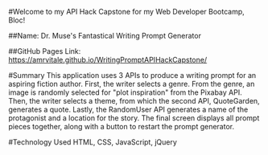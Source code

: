 #Welcome to my API Hack Capstone for my Web Developer Bootcamp, Bloc!

##Name: Dr. Muse's Fantastical Writing Prompt Generator

##GitHub Pages Link: https://amrvitale.github.io/WritingPromptAPIHackCapstone/

#Summary
This application uses 3 APIs to produce a writing prompt for an aspiring fiction author.
First, the writer selects a genre. From the genre, an image is randomly selected for "plot inspiration" from the Pixabay API.
Then, the writer selects a theme, from which the second API, QuoteGarden, generates a quote.
Lastly, the RandomUser API generates a name of the protagonist and a location for the story.
The final screen displays all prompt pieces together, along with a button to restart the prompt generator.

#Technology Used
HTML, CSS, JavaScript, jQuery
